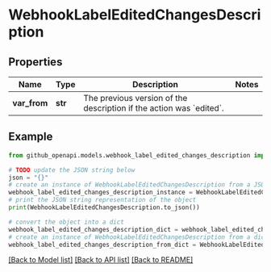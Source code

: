 # WebhookLabelEditedChangesDescription


## Properties

Name | Type | Description | Notes
------------ | ------------- | ------------- | -------------
**var_from** | **str** | The previous version of the description if the action was &#x60;edited&#x60;. | 

## Example

```python
from github_openapi.models.webhook_label_edited_changes_description import WebhookLabelEditedChangesDescription

# TODO update the JSON string below
json = "{}"
# create an instance of WebhookLabelEditedChangesDescription from a JSON string
webhook_label_edited_changes_description_instance = WebhookLabelEditedChangesDescription.from_json(json)
# print the JSON string representation of the object
print(WebhookLabelEditedChangesDescription.to_json())

# convert the object into a dict
webhook_label_edited_changes_description_dict = webhook_label_edited_changes_description_instance.to_dict()
# create an instance of WebhookLabelEditedChangesDescription from a dict
webhook_label_edited_changes_description_from_dict = WebhookLabelEditedChangesDescription.from_dict(webhook_label_edited_changes_description_dict)
```
[[Back to Model list]](../README.md#documentation-for-models) [[Back to API list]](../README.md#documentation-for-api-endpoints) [[Back to README]](../README.md)


